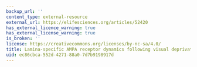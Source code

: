 ```yaml
---
backup_url: ''
content_type: external-resource
external_url: https://elifesciences.org/articles/52420
has_external_licence_warning: true
has_external_license_warning: true
is_broken: ''
license: https://creativecommons.org/licenses/by-nc-sa/4.0/
title: Lamina-specific AMPA receptor dynamics following visual deprivation *in vivo*
uid: ec86cbca-552d-4271-88a0-7d7b9198917d
---
```

